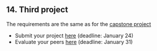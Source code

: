 ## 14. Third project

The requirements are the same as for the [capstone project](../12-capstone/)


* Submit your project [here](https://forms.gle/2V2qyDKeUhGwnfn4A) (deadline: January 24)
* Evaluate your peers [here](https://forms.gle/WYAcXaawfcpGtZGD7) (deadline: January 31)


